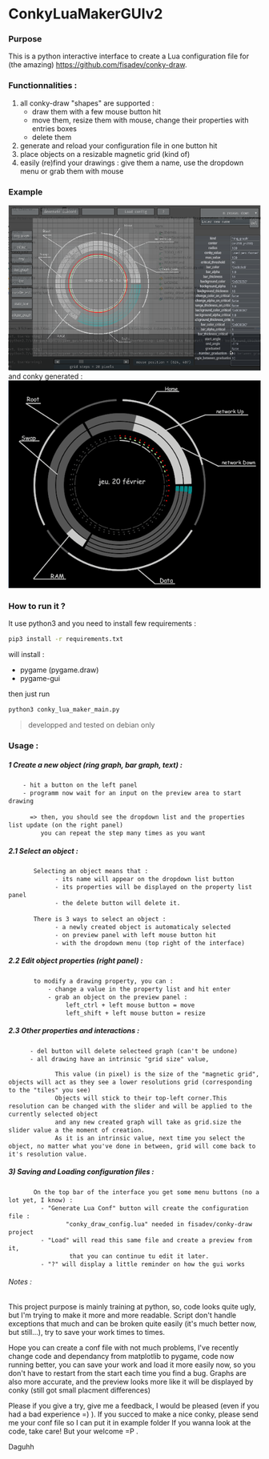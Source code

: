 # ConkyLuaMakerGUIv2

### Purpose 
This is a python interactive interface to create a Lua configuration file for (the amazing) https://github.com/fisadev/conky-draw. 

### Functionnalities :
1. all conky-draw "shapes" are supported :
      * draw them with a few mouse button hit
      * move them, resize them with mouse, change their properties with entries boxes 
      * delete them
2. generate and reload your configuration file in one button hit
3. place objects on a resizable magnetic grid (kind of)
4. easily (re)find your drawings : give them a name, use the dropdown menu or grab them with mouse

### Example
![alt text](https://github.com/Daguhh/ConkyLuaMakerGUIv2/blob/master/Example/Interface_example.png)
and conky generated :
![alt text](https://github.com/Daguhh/ConkyLuaMakerGUIv2/blob/master/Example/example_1/conky_example_n1.png)

### How to run it ?
It use python3 and you need to install few requirements :

  ```bash
  pip3 install -r requirements.txt
  ```
will install  : 
  - pygame (pygame.draw)
  - pygame-gui

then just run
  ```bash
  python3 conky_lua_maker_main.py
  ```
> developped and tested on debian only



### Usage :

##### 1 Create a new object (ring graph, bar graph, text) :
     
        - hit a button on the left panel
        - programm now wait for an input on the preview area to start drawing
      
          => then, you should see the dropdown list and the properties list update (on the right panel)
             you can repeat the step many times as you want
    
##### 2.1 Select an object :
      
           Selecting an object means that : 
                 - its name will appear on the dropdown list button
                 - its properties will be displayed on the property list panel
                 - the delete button will delete it.

           There is 3 ways to select an object :
                 - a newly created object is automaticaly selected 
                 - on preview panel with left mouse button hit
                 - with the dropdown menu (top right of the interface)
    
##### 2.2 Edit object properties (right panel) :
           to modify a drawing property, you can :
               - change a value in the property list and hit enter
               - grab an object on the preview panel :
                    left_ctrl + left mouse button = move
                    left_shift + left mouse button = resize
               
##### 2.3 Other properties and interactions :
          - del button will delete selecteed graph (can't be undone)
          - all drawing have an intrinsic "grid size" value, 
</sub>

                 This value (in pixel) is the size of the "magnetic grid", objects will act as they see a lower resolutions grid (corresponding to the "tiles" you see)
                 Objects will stick to their top-left corner.This resolution can be changed with the slider and will be applied to the currently selected object 
                 and any new created graph will take as grid.size the slider value a the moment of creation.
                 As it is an intrinsic value, next time you select the object, no matter what you've done in between, grid will come back to it's resolution value.
</sub>             
                 
##### 3) Saving and Loading configuration files :

           On the top bar of the interface you get some menu buttons (no a lot yet, I know) :
             - "Generate Lua Conf" button will create the configuration file : 
                    "conky_draw_config.lua" needed in fisadev/conky-draw project 
             - "Load" will read this same file and create a preview from it, 
                     that you can continue tu edit it later.
             - "?" will display a little reminder on how the gui works
      

###### Notes :

This project purpose is mainly training at python, so, code looks quite ugly, but I'm trying to make it more and more readable.
Script don't handle exceptions that much and can be broken quite easily (it's much better now, but still...), 
try to save your work times to times.

Hope you can create a conf file with not much problems, I've recently change code and dependancy from matplotlib to pygame, 
code now running better, you can save your work and load it more easily now, 
so you don't have to restart from the start each time you find a bug. 
Graphs are also more accurate, and the preview looks more like it will be displayed by conky (still got small placment differences)

Please if you give a try, give me a feedback, I would be pleased (even if you had a bad experience =) ). 
If you succed to make a nice conky, please send me your conf file so I can put it in example folder
If you wanna look at the code, take care! But your welcome =P .

Daguhh

